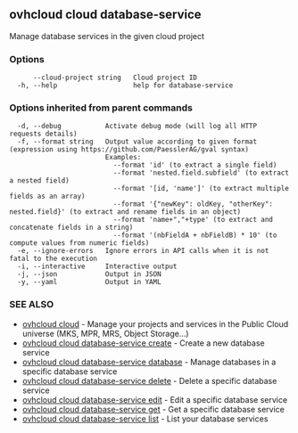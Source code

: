 ## ovhcloud cloud database-service

Manage database services in the given cloud project

### Options

```
      --cloud-project string   Cloud project ID
  -h, --help                   help for database-service
```

### Options inherited from parent commands

```
  -d, --debug           Activate debug mode (will log all HTTP requests details)
  -f, --format string   Output value according to given format (expression using https://github.com/PaesslerAG/gval syntax)
                        Examples:
                          --format 'id' (to extract a single field)
                          --format 'nested.field.subfield' (to extract a nested field)
                          --format '[id, 'name']' (to extract multiple fields as an array)
                          --format '{"newKey": oldKey, "otherKey": nested.field}' (to extract and rename fields in an object)
                          --format 'name+","+type' (to extract and concatenate fields in a string)
                          --format '(nbFieldA + nbFieldB) * 10' (to compute values from numeric fields)
  -e, --ignore-errors   Ignore errors in API calls when it is not fatal to the execution
  -i, --interactive     Interactive output
  -j, --json            Output in JSON
  -y, --yaml            Output in YAML
```

### SEE ALSO

* [ovhcloud cloud](ovhcloud_cloud.md)	 - Manage your projects and services in the Public Cloud universe (MKS, MPR, MRS, Object Storage...)
* [ovhcloud cloud database-service create](ovhcloud_cloud_database-service_create.md)	 - Create a new database service
* [ovhcloud cloud database-service database](ovhcloud_cloud_database-service_database.md)	 - Manage databases in a specific database service
* [ovhcloud cloud database-service delete](ovhcloud_cloud_database-service_delete.md)	 - Delete a specific database service
* [ovhcloud cloud database-service edit](ovhcloud_cloud_database-service_edit.md)	 - Edit a specific database service
* [ovhcloud cloud database-service get](ovhcloud_cloud_database-service_get.md)	 - Get a specific database service
* [ovhcloud cloud database-service list](ovhcloud_cloud_database-service_list.md)	 - List your database services

